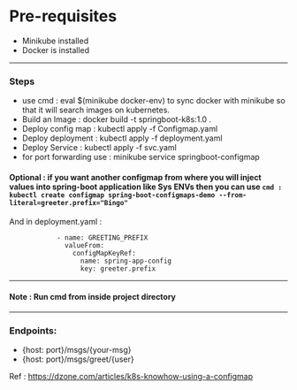 # Pre-requisites
* Minikube installed 
* Docker is installed 

___________
### Steps
* use cmd : eval $(minikube docker-env) to sync docker with minikube so that it will search images on kubernetes.
* Build an Image : docker build -t springboot-k8s:1.0 .
* Deploy config map :  kubectl apply -f Configmap.yaml
* Deploy deployment : kubectl apply -f deployment.yaml
* Deploy Service : kubectl apply -f svc.yaml
* for port forwarding use : minikube service springboot-configmap

#### Optional : if you want another configmap from where you will inject values into spring-boot application like Sys ENVs then you can use ```cmd :  kubectl create configmap spring-boot-configmaps-demo --from-literal=greeter.prefix="Bingo"```
And in deployment.yaml : 
```             
            - name: GREETING_PREFIX
              valueFrom:
                configMapKeyRef:
                  name: spring-app-config
                  key: greeter.prefix
```  
***

#### Note : Run cmd from inside project directory

****
### Endpoints: 
* {host: port}/msgs/{your-msg}
* {host: port}/msgs/greet/{user}

Ref : https://dzone.com/articles/k8s-knowhow-using-a-configmap